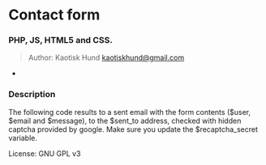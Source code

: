 
 # Contact form 
 ### PHP, JS, HTML5 and CSS.
 
 > Author: Kaotisk Hund <kaotiskhund@gmail.com>
 *
 ### Description

 The following code results to a sent email with the form contents ($user, $email and $message), to the $sent_to address, checked with hidden captcha provided by google. Make sure you update the $recaptcha_secret variable.

 License: GNU GPL v3
 